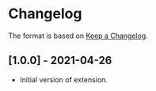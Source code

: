 # Changelog

The format is based on [Keep a Changelog](https://keepachangelog.com/en/1.0.0/).

## [1.0.0] - 2021-04-26
- Initial version of extension.
